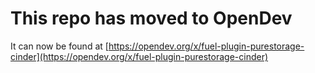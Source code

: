 # This repo has moved to OpenDev

It can now be found at [https://opendev.org/x/fuel-plugin-purestorage-cinder](https://opendev.org/x/fuel-plugin-purestorage-cinder)
